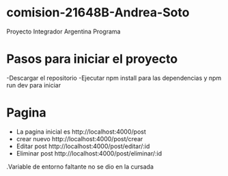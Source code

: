 # comision-21648B-Andrea-Soto
 Proyecto Integrador Argentina Programa

# Pasos para iniciar el proyecto
-Descargar el repositorio
-Ejecutar npm install para las dependencias y npm run dev para iniciar

# Pagina
- La pagina inicial es http://localhost:4000/post
- crear nuevo http://localhost:4000/post/crear
- Editar post http://localhost:4000/post/editar/:id
- Eliminar post http://localhost:4000/post/eliminar/:id

.Variable de entorno faltante no se dio en la cursada